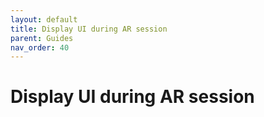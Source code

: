 ```yaml
---
layout: default
title: Display UI during AR session
parent: Guides
nav_order: 40
---
```


# Display UI during AR session

